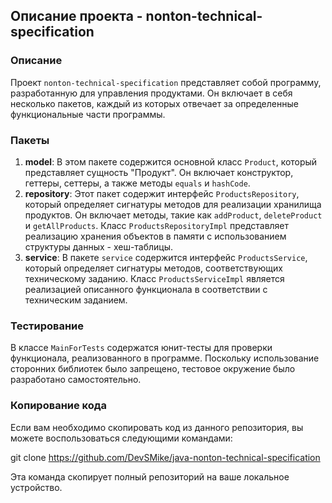 ## Описание проекта - nonton-technical-specification

### Описание
Проект `nonton-technical-specification` представляет собой программу, разработанную для управления продуктами. Он включает в себя несколько пакетов, каждый из которых отвечает за определенные функциональные части программы.

### Пакеты
1. **model**: В этом пакете содержится основной класс `Product`, который представляет сущность "Продукт". Он включает конструктор, геттеры, сеттеры, а также методы `equals` и `hashCode`.
2. **repository**: Этот пакет содержит интерфейс `ProductsRepository`, который определяет сигнатуры методов для реализации хранилища продуктов. Он включает методы, такие как `addProduct`, `deleteProduct` и `getAllProducts`. Класс `ProductsRepositoryImpl` представляет реализацию хранения объектов в памяти с использованием структуры данных - хеш-таблицы.
3. **service**: В пакете `service` содержится интерфейс `ProductsService`, который определяет сигнатуры методов, соответствующих техническому заданию. Класс `ProductsServiceImpl` является реализацией описанного функционала в соответствии с техническим заданием.

### Тестирование
В классе `MainForTests` содержатся юнит-тесты для проверки функционала, реализованного в программе. Поскольку использование сторонних библиотек было запрещено, тестовое окружение было разработано самостоятельно.

### Копирование кода
Если вам необходимо скопировать код из данного репозитория, вы можете воспользоваться следующими командами:


git clone https://github.com/DevSMike/java-nonton-technical-specification


Эта команда скопирует полный репозиторий на ваше локальное устройство.


